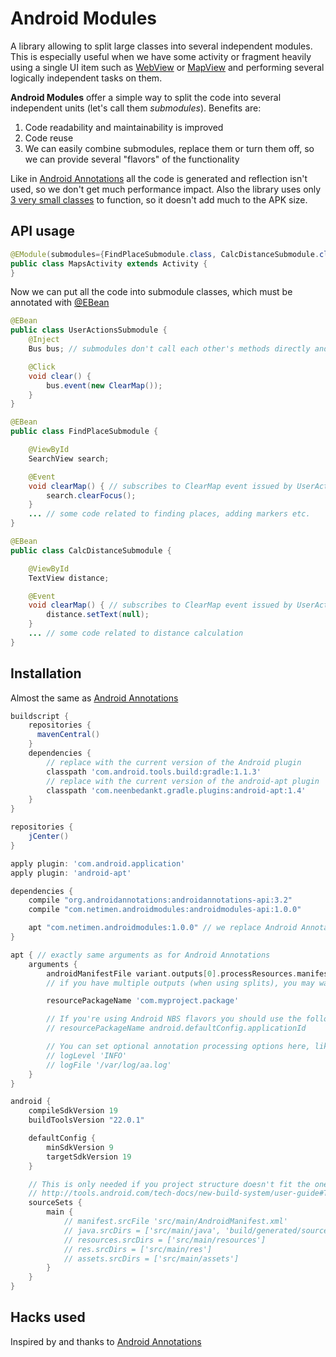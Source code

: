 # Android Modules
A library allowing to split large classes into several independent modules. This is especially useful when we have some activity or fragment heavily using a single UI item such as [WebView](https://developer.android.com/reference/android/webkit/WebView.html) or [MapView](https://developer.android.com/reference/com/google/android/gms/maps/MapView.html) and performing several logically independent tasks on them.

**Android Modules** offer a simple way to split the code into several independent units (let's call them *submodules*). Benefits are:
 1. Code readability and maintainability is improved
 2. Code reuse
 3. We can easily combine submodules, replace them or turn them off, so we can provide several "flavors" of the functionality

Like in [Android Annotations](https://github.com/excilys/androidannotations) all the code is generated and reflection isn't used, so we don't get much performance impact. Also the library uses only [3 very small classes](annotations/src/main/java/com/netimen/androidmodules/helpers) to function, so it doesn't add much to the APK size.

## API usage
```java
@EModule(submodules={FindPlaceSubmodule.class, CalcDistanceSubmodule.class, UserActionsSubmodule.class})
public class MapsActivity extends Activity {
}
```

Now we can put all the code into submodule classes, which must be annotated with [@EBean](https://github.com/excilys/androidannotations/wiki/Enhance-custom-classes)
```java
@EBean
public class UserActionsSubmodule {
    @Inject
    Bus bus; // submodules don't call each other's methods directly and use Bus to communicate.

    @Click
    void clear() {
        bus.event(new ClearMap());
    }
}

@EBean
public class FindPlaceSubmodule {

    @ViewById
    SearchView search;

    @Event
    void clearMap() { // subscribes to ClearMap event issued by UserActionsSubmodule
        search.clearFocus();
    }
    ... // some code related to finding places, adding markers etc.
}

@EBean
public class CalcDistanceSubmodule {

    @ViewById
    TextView distance;

    @Event
    void clearMap() { // subscribes to ClearMap event issued by UserActionsSubmodule
        distance.setText(null);
    }
    ... // some code related to distance calculation
}
```
## Installation
Almost the same as [Android Annotations](https://github.com/excilys/androidannotations/wiki/Building-Project-Gradle)

```groovy
buildscript {
    repositories {
      mavenCentral()
    }
    dependencies {
        // replace with the current version of the Android plugin
        classpath 'com.android.tools.build:gradle:1.1.3'
        // replace with the current version of the android-apt plugin
        classpath 'com.neenbedankt.gradle.plugins:android-apt:1.4'
    }
}

repositories {
    jCenter()
}

apply plugin: 'com.android.application'
apply plugin: 'android-apt'

dependencies {
    compile "org.androidannotations:androidannotations-api:3.2"
    compile "com.netimen.androidmodules:androidmodules-api:1.0.0"

    apt "com.netimen.androidmodules:1.0.0" // we replace Android Annotations processor with Android Modules processor
}

apt { // exactly same arguments as for Android Annotations
    arguments {
        androidManifestFile variant.outputs[0].processResources.manifestFile
        // if you have multiple outputs (when using splits), you may want to have other index than 0

        resourcePackageName 'com.myproject.package'

        // If you're using Android NBS flavors you should use the following line instead of hard-coded packageName
        // resourcePackageName android.defaultConfig.applicationId

        // You can set optional annotation processing options here, like these commented options:
        // logLevel 'INFO'
        // logFile '/var/log/aa.log'
    }
}

android {
    compileSdkVersion 19
    buildToolsVersion "22.0.1"

    defaultConfig {
        minSdkVersion 9
        targetSdkVersion 19
    }

    // This is only needed if you project structure doesn't fit the one found here
    // http://tools.android.com/tech-docs/new-build-system/user-guide#TOC-Project-Structure
    sourceSets {
        main {
            // manifest.srcFile 'src/main/AndroidManifest.xml'
            // java.srcDirs = ['src/main/java', 'build/generated/source/apt/${variant.dirName}']
            // resources.srcDirs = ['src/main/resources']
            // res.srcDirs = ['src/main/res']
            // assets.srcDirs = ['src/main/assets']
        }
    }
}
```

## Hacks used


Inspired by and thanks to [Android Annotations](https://github.com/excilys/androidannotations)

